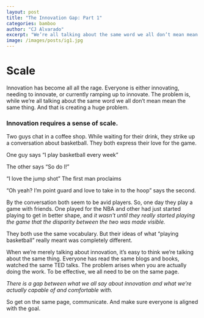 ```yaml
---
layout: post
title: "The Innovation Gap: Part 1"
categories: bamboo
author: "CJ Alvarado"
excerpt: "We’re all talking about the same word we all don’t mean mean the same thing. And that is creating a huge problem."
image: /images/posts/ig1.jpg
---
```

# Scale

Innovation has become all all the rage. Everyone is either innovating, needing to innovate, or currently ramping up to innovate. The problem is, while we’re all talking about the same word we all don’t mean mean the same thing. And that is creating a huge problem.  

### Innovation requires a sense of scale.

Two guys chat in a coffee shop. While waiting for their drink, they strike up a conversation about basketball.  They both express their love for the game.

One guy says “I play basketball every week”

The other says “So do I!”

“I love the jump shot” The first man proclaims

“Oh yeah? I’m point guard and love to take in to the hoop” says the second.

By the conversation both seem to be avid players. So, one day they play a game with friends.
One played for the NBA and other had just started playing to get in better shape, and *it wasn't until they really started playing the game that the disparity between the two was made visible.*

They both use the same vocabulary. But their ideas of what “playing basketball” really meant was completely different.  

When we’re merely talking about innovation, it’s easy to think we’re talking about the same thing. Everyone has read the same blogs and books, watched the same TED talks.
The problem arises when you are actually doing the work. To be effective, we all need to be on the same page.

_There is a gap between what we all say about innovation and what we’re actually capable of and comfortable with._

So get on the same page, communicate. And make sure everyone is aligned with the goal. 